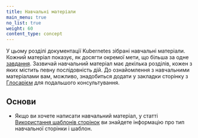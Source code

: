 ```yaml
---
title: Навчальні матеріали
main_menu: true
no_list: true
weight: 60
content_type: concept
---
```


<!-- overview -->

<!--This section of the Kubernetes documentation contains tutorials.
A tutorial shows how to accomplish a goal that is larger than a single
[task](/docs/tasks/). Typically a tutorial has several sections,
each of which has a sequence of steps.
Before walking through each tutorial, you may want to bookmark the
[Standardized Glossary](/docs/reference/glossary/) page for later references.
-->
У цьому розділі документації Kubernetes зібрані навчальні матеріали. Кожний матеріал показує, як досягти окремої мети, що більша за одне [завдання](/docs/tasks/). Зазвичай навчальний матеріал має декілька розділів, кожен з яких містить певну послідовність дій. До ознайомлення з навчальними матеріалами вам, можливо, знадобиться додати у закладки сторінку з [Глосарієм](/docs/reference/glossary/) для подальшого консультування.



<!-- body -->

<!--## Basics
-->

## Основи

* <!--* [Kubernetes Basics](/docs/tutorials/kubernetes-basics/) is an in-depth interactive tutorial that helps you understand the Kubernetes system and try out some basic Kubernetes features.
-->
* [Основи Kubernetes](/docs/tutorials/kubernetes-basics/) - детальний навчальний матеріал з інтерактивними уроками, що допоможе вам зрозуміти Kubernetes і спробувати його базову функціональність.
* [Масштабовані мікросервіси з Kubernetes (Udacity)](https://www.udacity.com/course/scalable-microservices-with-kubernetes--ud615)

## [Вступ до Kubernetes (edX)](https://www.edx.org/course/introduction-kubernetes-linuxfoundationx-lfs158x#)

* [Привіт Minikube](/docs/tutorials/hello-minikube/)
* <!--## Configuration
-->

## Конфігурація

* [Приклад: Конфігурування Java мікросервісу](/docs/tutorials/configuration/configure-java-microservice/)
* [Конфігурування Redis використовуючи ConfigMap](/docs/tutorials/configuration/configure-redis-using-configmap/)

## Застосунки без стану (Stateless Applications) {#застосунки-без-стану}

* [Відкриття зовнішньої IP-адреси для доступу до програми в кластері](/docs/tutorials/stateless-application/expose-external-ip-address/)
* [Приклад: Розгортання застосунку PHP Guestbook з Redis](/docs/tutorials/stateless-application/guestbook/)
* Застосунки зі станом (Stateful Applications) {#застосунки-зі-станом}
* [Основи StatefulSet](/docs/tutorials/stateful-application/basic-stateful-set/)

## [Приклад: WordPress та MySQL із постійними томами](/docs/tutorials/stateful-application/mysql-wordpress-persistent-volume/)

* [Приклад: Розгортання Cassandra зі Stateful Sets](/docs/tutorials/stateful-application/cassandra/)
* [Запуск ZooKeeper, координатора розподіленої системи](/docs/tutorials/stateful-application/zookeeper/)

## Кластери

* [AppArmor](/docs/tutorials/clusters/apparmor/)
* [Seccomp](/docs/tutorials/clusters/seccomp/)
* Сервіси
* [Використання Source IP](/docs/tutorials/services/source-ip/)
## {{% heading "whatsnext" %}}

<!--If you would like to write a tutorial, see
[Using Page Templates](/docs/home/contribute/page-templates/)
for information about the tutorial page type and the tutorial template.
-->
Якщо ви хочете написати навчальний матеріал, у статті
[Використання шаблонів сторінок](/docs/home/contribute/page-templates/)
ви знайдете інформацію про тип навчальної сторінки і шаблон.
